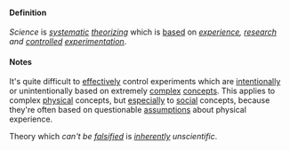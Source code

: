 #### Definition

*Science* is *[systematic](https://github.com/gcassel/Modular-Organization-Terminology/blob/master/terms/system.md) [theorizing](https://github.com/gcassel/Modular-Organization-Terminology/blob/master/terms/theorize.md)* which is [based](https://github.com/gcassel/Modular-Organization-Terminology/blob/master/terms/base.md) on *[experience](https://github.com/gcassel/Modular-Organization-Terminology/blob/master/terms/experience.md), [research](https://github.com/gcassel/Modular-Organization-Terminology/blob/master/terms/research.md) and [controlled](https://github.com/gcassel/Modular-Organization-Terminology/blob/master/terms/control.md) [experimentation](https://github.com/gcassel/Modular-Organization-Terminology/blob/master/terms/experiment.md)*.

#### Notes

It's quite difficult to [effectively](https://github.com/gcassel/Modular-Organization-Terminology/blob/master/terms/effective.md) control experiments which are [intentionally](https://github.com/gcassel/Modular-Organization-Terminology/blob/master/terms/intention.md) or unintentionally based on extremely [complex](https://github.com/gcassel/Modular-Organization-Terminology/blob/master/terms/complex.md) [concepts](https://github.com/gcassel/Modular-Organization-Terminology/blob/master/terms/concept.md).  This applies to complex [physical](https://github.com/gcassel/Modular-Organization-Terminology/blob/master/terms/physical.md) concepts, but [especially](https://github.com/gcassel/Modular-Organization-Terminology/blob/master/terms/specialize.md) to [social](https://github.com/gcassel/Modular-Organization-Terminology/blob/master/terms/social.md) concepts, because they're often based on questionable [assumptions](https://github.com/gcassel/Modular-Organization-Terminology/blob/master/terms/assume.md) about physical experience.

Theory which *can't be [falsified](https://github.com/gcassel/Modular-Organization-Terminology/blob/master/terms/contradict.md)* is *[inherently](https://github.com/gcassel/Modular-Organization-Terminology/blob/master/terms/inherent.md) unscientific*. 
